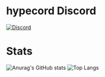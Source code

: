# hypecord Discord
[![Discord](https://img.shields.io/discord/898766854552690789?label=hypecord&logo=discord&style=for-the-badge)](https://hypecord.de/discord)

# Stats
![Anurag's GitHub stats](https://github-readme-stats.vercel.app/api?username=Lndr2501&theme=tokyonight)
![Top Langs](https://github-readme-stats.vercel.app/api/top-langs/?username=Lndr2501&theme=tokyonight)
